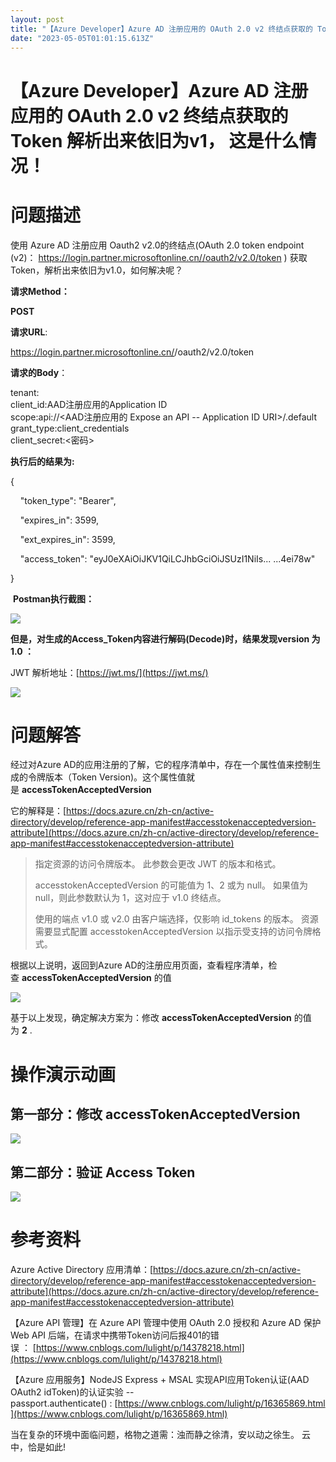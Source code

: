 ```yaml
---
layout: post
title: "【Azure Developer】Azure AD 注册应用的 OAuth 2.0 v2 终结点获取的 Token 解析出来依旧为v1， 这是什么情况！"
date: "2023-05-05T01:01:15.613Z"
---
```

【Azure Developer】Azure AD 注册应用的 OAuth 2.0 v2 终结点获取的 Token 解析出来依旧为v1， 这是什么情况！
============================================================================

问题描述
====

使用 Azure AD 注册应用 Oauth2 v2.0的终结点(OAuth 2.0 token endpoint (v2)： [https://login.partner.microsoftonline.cn/<your tenant id>/oauth2/v2.0/token](https://login.partner.microsoftonline.cn/<your%20tenant%20id>/oauth2/v2.0/token) ) 获取Token，解析出来依旧为v1.0，如何解决呢？

**请求Method：**

**POST**

**请求URL**: 

https://login.partner.microsoftonline.cn/<your tenant id>/oauth2/v2.0/token

**请求的Body**：

tenant:<your tenant id>  
client\_id:AAD注册应用的Application ID  
scope:api://<AAD注册应用的 Expose an API -- Application ID URI>/.default  
grant\_type:client\_credentials  
client\_secret:<密码>

**执行后的结果为:**

{

    "token\_type": "Bearer",

    "expires\_in": 3599,

    "ext\_expires\_in": 3599,

    "access\_token": "eyJ0eXAiOiJKV1QiLCJhbGciOiJSUzI1NiIs... ...4ei78w"

}

 **Postman执行截图：**

![](https://img2023.cnblogs.com/blog/2127802/202305/2127802-20230504194454007-1802489515.png)

**但是，对生成的Access\_Token内容进行解码(Decode)时，结果发现version 为 1.0 ：**

JWT 解析地址：[https://jwt.ms/](https://jwt.ms/)

![](https://img2023.cnblogs.com/blog/2127802/202305/2127802-20230504195202172-386353720.png)

问题解答
====

经过对Azure AD的应用注册的了解，它的程序清单中，存在一个属性值来控制生成的令牌版本（Token Version)。这个属性值就是 **accessTokenAcceptedVersion** 

它的解释是：[https://docs.azure.cn/zh-cn/active-directory/develop/reference-app-manifest#accesstokenacceptedversion-attribute](https://docs.azure.cn/zh-cn/active-directory/develop/reference-app-manifest#accesstokenacceptedversion-attribute)

> 指定资源的访问令牌版本。 此参数会更改 JWT 的版本和格式。
> 
> accesstokenAcceptedVersion 的可能值为 1、2 或为 null。 如果值为 null，则此参数默认为 1，这对应于 v1.0 终结点。
> 
> 使用的端点 v1.0 或 v2.0 由客户端选择，仅影响 id\_tokens 的版本。 资源需要显式配置 accesstokenAcceptedVersion 以指示受支持的访问令牌格式。

根据以上说明，返回到Azure AD的注册应用页面，查看程序清单，检查 **accessTokenAcceptedVersion** 的值

![](https://img2023.cnblogs.com/blog/2127802/202305/2127802-20230504200118730-755717113.png)

基于以上发现，确定解决方案为：修改 **accessTokenAcceptedVersion** 的值为 **2** .

操作演示动画
======

第一部分：修改 **accessTokenAcceptedVersion** 
---------------------------------------

**![](https://img2023.cnblogs.com/blog/2127802/202305/2127802-20230504202911860-1771469855.gif)**

**第二部分：验证 Access Token**
------------------------

![](https://img2023.cnblogs.com/blog/2127802/202305/2127802-20230504203008554-2042001629.gif)

参考资料
====

Azure Active Directory 应用清单：[https://docs.azure.cn/zh-cn/active-directory/develop/reference-app-manifest#accesstokenacceptedversion-attribute](https://docs.azure.cn/zh-cn/active-directory/develop/reference-app-manifest#accesstokenacceptedversion-attribute)

【Azure API 管理】在 Azure API 管理中使用 OAuth 2.0 授权和 Azure AD 保护 Web API 后端，在请求中携带Token访问后报401的错误 ： [https://www.cnblogs.com/lulight/p/14378218.html](https://www.cnblogs.com/lulight/p/14378218.html)

【Azure 应用服务】NodeJS Express + MSAL 实现API应用Token认证(AAD OAuth2 idToken)的认证实验 -- passport.authenticate() : [https://www.cnblogs.com/lulight/p/16365869.html](https://www.cnblogs.com/lulight/p/16365869.html)

当在复杂的环境中面临问题，格物之道需：浊而静之徐清，安以动之徐生。 云中，恰是如此!